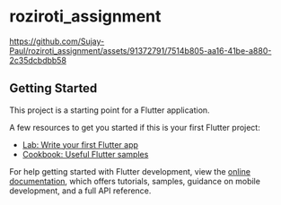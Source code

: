 # roziroti_assignment

https://github.com/Sujay-Paul/roziroti_assignment/assets/91372791/7514b805-aa16-41be-a880-2c35dcbdbb58

## Getting Started

This project is a starting point for a Flutter application.

A few resources to get you started if this is your first Flutter project:

- [Lab: Write your first Flutter app](https://docs.flutter.dev/get-started/codelab)
- [Cookbook: Useful Flutter samples](https://docs.flutter.dev/cookbook)

For help getting started with Flutter development, view the
[online documentation](https://docs.flutter.dev/), which offers tutorials,
samples, guidance on mobile development, and a full API reference.
